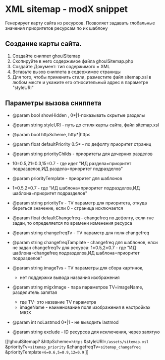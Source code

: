 # XML sitemap - modX snippet
Генерирует карту сайта из ресурсов. 
Позволяет задавать глобальные значения приоритетов ресурсам по их шаблону

## Создание карты сайта.
1. Создайте сниппет ghoulSitemap
2. Скопируйте в него содержимое файла ghoulSitemap.php
3. Создайте Документ: тип содержимого = XML
4. Вставьте вызов сниппета в содержимое страницы
5. Для того, чтобы применить стили, разместите файл sitemap.xsl в любом месте и укажите его относительный адрес в параметре "styleURI"

## Параметры вызова сниппета
* @param bool showHidden , 0*|1-показывать скрытые разделы
* @param string styleURI  - путь до стиля карты сайта, файл sitemap.xsl
 * @param bool httpScheme, http*|https
 
 * @param float defaultPriority 0.5* - по дефолту приоритет страниц
 * @param string priorityChilds - приоритеты для дочерних разделов
 * 10=0.5,21=0.3,15=0.7 - где идет "ИД раздела=приоритет подразделов,ИД раздела=приоритет подразделов"
 * @param priorityTemplate - приоритет для шаблонов
 * 1=0.5,2=0.7 - где "ИД шаблона=приоритет подразделов,ИД шаблона=приоритет подразделов"
 * @param string priorityTv - TV параметр  для приоритета, откуда береться значение, если 0 - страница исключается 
 * @param float defaultChangefreq - changefreq по дефолту, если гне задан, то определяется по времени изменения ресурса
 * @param string changefreqTv - TV параметр для поля changefreq
 * @param string changefreqTamplate - changefreq для шаблонов, елси не задан changefreqTv для ресурса: 1=0.5,2=0.7 - где "ИД шаблона=changefreq подразделов,ИД шаблона=приоритет подразделов"
 * @param string imageTvs - TV параметры для сбора картинок,
   - нет поддержки вывода названия изображения
 * @param string migxImage - пара параметров TV=imageName, разделитель запятая
   - где TV- это название TV параметра
   - imageName - наименование поля изображения в настройках MIGX
 * @param int noLastmod 0*|1 - не выводить lastmod
 * @param string exclude - ID ресурсов для исключения, через запятую

[[!ghoulSitemap? 
&httpScheme=`https` 
&styleURI=`/assets/sitemap.xsl`
&priorityTv=`sitemap_priority` 
&changefreqTv=`sitemap_changefreq`
&priorityTemplate=`6=0.6,5=0.9,12=0.9`
]]